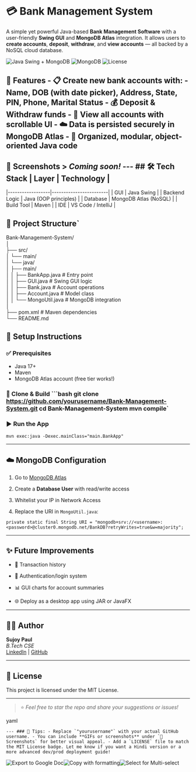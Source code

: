 # 💳 Bank Management System
A simple yet powerful Java-based **Bank Management Software** with a user-friendly **Swing GUI** and **MongoDB Atlas** integration. It allows users to **create accounts**, **deposit**, **withdraw**, and **view accounts** — all backed by a NoSQL cloud database.

![Java Swing + MongoDB](https://img.shields.io/badge/Java-Swing-green?style=flat-square)
![MongoDB](https://img.shields.io/badge/MongoDB-Atlas-green?style=flat-square)
![License](https://img.shields.io/badge/license-MIT-blue.svg?style=flat-square)

## 🚀 Features - 📋 Create new bank accounts with: - Name, DOB (with date picker), Address, State, PIN, Phone, Marital Status - 💰 Deposit & Withdraw funds - 🧾 View all accounts with scrollable UI - ☁️ Data is persisted securely in MongoDB Atlas - 🧠 Organized, modular, object-oriented Java code

## 📸 Screenshots > _Coming soon!_ --- ## 🛠️ Tech Stack | Layer             | Technology            |
|------------------|------------------------|
| GUI              | Java Swing             |
| Backend Logic    | Java (OOP principles)  |
| Database         | MongoDB Atlas (NoSQL)  |
| Build Tool       | Maven                  |
| IDE              | VS Code / IntelliJ     |

## 📂 Project Structure` 

Bank-Management-System/  
│  
├── src/  
│ └── main/  
│ └── java/  
│ ├── main/  
│ │ ├── BankApp.java # Entry point  
│ │ ├── GUI.java # Swing GUI logic  
│ │ ├── Bank.java # Account operations  
│ │ ├── Account.java # Model class  
│ │ └── MongoUtil.java # MongoDB integration  
│  
├── pom.xml # Maven dependencies  
└── README.md

 ## 🧪 Setup Instructions 
 ### ✅ Prerequisites 
 - Java 17+
 - Maven
 - MongoDB Atlas account (free tier works!)
### 🔧 Clone & Build ```bash git clone https://github.com/yourusername/Bank-Management-System.git cd Bank-Management-System mvn compile` 

### ▶️ Run the App

`mvn exec:java -Dexec.mainClass="main.BankApp"` 

* * *

☁️ MongoDB Configuration
------------------------

1.  Go to [MongoDB Atlas](https://www.mongodb.com/cloud/atlas)
    
2.  Create a **Database User** with read/write access
    
3.  Whitelist your IP in Network Access
    
4.  Replace the URI in `MongoUtil.java`:
    

`private static final String URI = "mongodb+srv://<username>:<password>@cluster0.mongodb.net/BankDB?retryWrites=true&w=majority";` 

* * *

✨ Future Improvements
---------------------

*   🧾 Transaction history
    
*   🔐 Authentication/login system
    
*   📊 GUI charts for account summaries
    
*   🌐 Deploy as a desktop app using JAR or JavaFX
    

* * *

👨‍💻 Author
------------

**Sujoy Paul**  
_B.Tech CSE_  
[LinkedIn](https://www.linkedin.com/) | [GitHub](https://github.com/yourusername)

* * *

📄 License
----------

This project is licensed under the MIT License.

* * *

> ⭐ _Feel free to star the repo and share your suggestions or issues!_

yaml

 ``--- ### 📌 Tips: - Replace `"yourusername"` with your actual GitHub username. - You can include **GIFs or screenshots** under `📸 Screenshots` for better visual appeal. - Add a `LICENSE` file to match the MIT License badge. Let me know if you want a Hindi version or a more advanced dev/prod deployment guide!`` 

![Export to Google Doc](chrome-extension://iapioliapockkkikccgbiaalfhoieano/assets/create.svg)![Copy with formatting](chrome-extension://iapioliapockkkikccgbiaalfhoieano/assets/copy.svg)![Select for Multi-select](chrome-extension://iapioliapockkkikccgbiaalfhoieano/assets/multi-select.svg)
